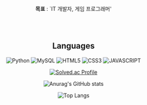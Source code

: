 <div align="center">

**목표** : `IT 개발자, 게임 프로그래머'

<br/>
<br/>

## **Languages**
![Python](https://img.shields.io/badge/Python-3776AB.svg?&style=for-the-badge&logo=Python&logoColor=white)
![MySQL](https://img.shields.io/badge/MySQL-4479A1.svg?&style=for-the-badge&logo=MySQL&logoColor=white)
![HTML5](https://img.shields.io/badge/HTML5-E34F26.svg?&style=for-the-badge&logo=HTML5&logoColor=white)
![CSS3](https://img.shields.io/badge/CSS3-1572B6.svg?&style=for-the-badge&logo=CSS3&logoColor=white) 
![JAVASCRIPT](https://img.shields.io/badge/JavaScriipt-F7DF1E.svg?&style=for-the-badge&logo=JavaScript&logoColor=white)
 

[![Solved.ac Profile](http://mazassumnida.wtf/api/generate_badge?boj=dndjkkk)](https://solved.ac/dndjkkk) 

![Anurag's GitHub stats](https://github-readme-stats.vercel.app/api?username=fantael95&show_icons=true&theme=radical)

![Top Langs](https://github-readme-stats.vercel.app/api/top-langs/?username=fantael95&layout=compact&theme=dark)

  
  </div>
